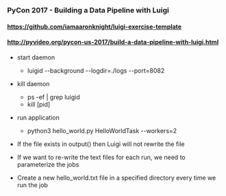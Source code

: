 ### PyCon 2017 - Building a Data Pipeline with Luigi
#### https://github.com/iamaaronknight/luigi-exercise-template
#### http://pyvideo.org/pycon-us-2017/build-a-data-pipeline-with-luigi.html

- start daemon
    - luigid --background --logdir=./logs --port=8082
- kill daemon
    - ps -ef | grep luigid
    - kill [pid]
- run application
    - python3 hello_world.py HelloWorldTask --workers=2

- If the file exists in output() then Luigi will not rewrite the file
- If we want to re-write the text files for each run, we need to parameterize the jobs

- Create a new hello_world.txt file in a specified directory every time we run the job

